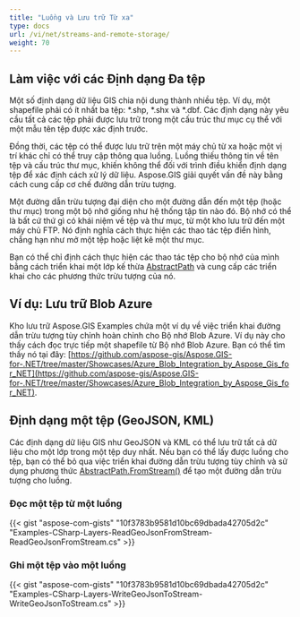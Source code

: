```yaml
---
title: "Luồng và Lưu trữ Từ xa"
type: docs
url: /vi/net/streams-and-remote-storage/
weight: 70
---
```


## **Làm việc với các Định dạng Đa tệp**
Một số định dạng dữ liệu GIS chia nội dung thành nhiều tệp. Ví dụ, một shapefile phải có ít nhất ba tệp: *.shp, *.shx và *.dbf. Các định dạng này yêu cầu tất cả các tệp phải được lưu trữ trong một cấu trúc thư mục cụ thể với một mẫu tên tệp được xác định trước.

Đồng thời, các tệp có thể được lưu trữ trên một máy chủ từ xa hoặc một vị trí khác chỉ có thể truy cập thông qua luồng. Luồng thiếu thông tin về tên tệp và cấu trúc thư mục, khiến không thể đối với trình điều khiển định dạng tệp để xác định cách xử lý dữ liệu. Aspose.GIS giải quyết vấn đề này bằng cách cung cấp cơ chế đường dẫn trừu tượng.

Một đường dẫn trừu tượng đại diện cho một đường dẫn đến một tệp (hoặc thư mục) trong một bộ nhớ giống như hệ thống tập tin nào đó. Bộ nhớ có thể là bất cứ thứ gì có khái niệm về tệp và thư mục, từ một kho lưu trữ đến một máy chủ FTP. Nó định nghĩa cách thực hiện các thao tác tệp điển hình, chẳng hạn như mở một tệp hoặc liệt kê một thư mục.

Bạn có thể chỉ định cách thực hiện các thao tác tệp cho bộ nhớ của mình bằng cách triển khai một lớp kế thừa [AbstractPath](https://reference.aspose.com/gis/net/aspose.gis/abstractpath) và cung cấp các triển khai cho các phương thức trừu tượng của nó.
## **Ví dụ: Lưu trữ Blob Azure**
Kho lưu trữ Aspose.GIS Examples chứa một ví dụ về việc triển khai đường dẫn trừu tượng tùy chỉnh hoàn chỉnh cho Bộ nhớ Blob Azure. Ví dụ này cho thấy cách đọc trực tiếp một shapefile từ Bộ nhớ Blob Azure. Bạn có thể tìm thấy nó tại đây: [https://github.com/aspose-gis/Aspose.GIS-for-.NET/tree/master/Showcases/Azure_Blob_Integration_by_Aspose_Gis_for_NET](https://github.com/aspose-gis/Aspose.GIS-for-.NET/tree/master/Showcases/Azure_Blob_Integration_by_Aspose_Gis_for_NET).
## **Định dạng một tệp (GeoJSON, KML)**
Các định dạng dữ liệu GIS như GeoJSON và KML có thể lưu trữ tất cả dữ liệu cho một lớp trong một tệp duy nhất. Nếu bạn có thể lấy được luồng cho tệp, bạn có thể bỏ qua việc triển khai đường dẫn trừu tượng tùy chỉnh và sử dụng phương thức [AbstractPath.FromStream()](https://reference.aspose.com/gis/net/aspose.gis/abstractpath/methods/fromstream) để tạo một đường dẫn trừu tượng cho luồng.
### **Đọc một tệp từ một luồng**
{{< gist "aspose-com-gists" "10f3783b9581d10bc69dbada42705d2c" "Examples-CSharp-Layers-ReadGeoJsonFromStream-ReadGeoJsonFromStream.cs" >}}
### **Ghi một tệp vào một luồng**
{{< gist "aspose-com-gists" "10f3783b9581d10bc69dbada42705d2c" "Examples-CSharp-Layers-WriteGeoJsonToStream-WriteGeoJsonToStream.cs" >}}
